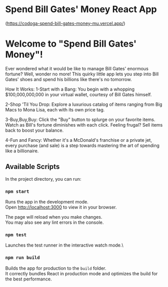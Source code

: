 # Spend Bill Gates' Money React App

(https://codoga-spend-bill-gates-money-mu.vercel.app/)

# Welcome to "Spend Bill Gates' Money"!
Ever wondered what it would be like to manage Bill Gates' enormous fortune? Well, wonder no more! This quirky little app lets you step into Bill Gates' shoes and spend his billions like there's no tomorrow.

How It Works:
1-Start with a Bang: You begin with a whopping $100,000,000,000 in your virtual wallet, courtesy of Bill Gates himself.

2-Shop 'Til You Drop: Explore a luxurious catalog of items ranging from Big Macs to Mona Lisa, each with its own price tag.

3-Buy,Buy,Buy: Click the "Buy" button to splurge on your favorite items. Watch as Bill's fortune diminishes with each click. Feeling frugal? Sell items back to boost your balance.

4-Fun and Fancy: Whether it's a McDonald's franchise or a private jet, every purchase (and sale) is a step towards mastering the art of spending like a billionaire.
## Available Scripts

In the project directory, you can run:

### `npm start`

Runs the app in the development mode.\
Open [http://localhost:3000](http://localhost:3000) to view it in your browser.

The page will reload when you make changes.\
You may also see any lint errors in the console.

### `npm test`

Launches the test runner in the interactive watch mode.\

### `npm run build`

Builds the app for production to the `build` folder.\
It correctly bundles React in production mode and optimizes the build for the best performance.

